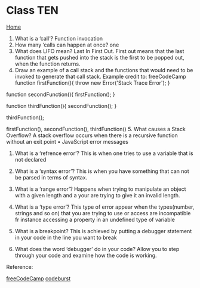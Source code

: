 # Class TEN

[Home](https://daviey52.github.io/reading-notes/)

1. What is a ‘call’?
Function invocation
2. How many ‘calls can happen at once?
one
3. What does LIFO mean?
Last In First Out. First out means that the last function that gets pushed into the stack is the first to be popped out, when the function returns.
4. Draw an example of a call stack and the functions that would need to be invoked to generate that call stack.
Example credit to: freeCodeCamp
function firstFunction(){
  throw new Error('Stack Trace Error');
}

function secondFunction(){
  firstFunction();
}

function thirdFunction(){
  secondFunction();
}

thirdFunction();

firstFunction(),
secondFunction(),
thirdFunction()
5. What causes a Stack Overflow?
A stack overflow occurs when there is a recursive function without an exit point
• JavaScript error messages

1. What is a ‘refrence error’?
This is when one tries to use a variable that is not declared
2. What is a ‘syntax error’?
This is when you have something that can not be parsed in terms of syntax.

3. What is a ‘range error’?
Happens when trying to manipulate an object with a given length and a your are trying to give it an invalid length.

4. What is a ‘type error’?
This type of error appear when the types(number, strings and so on) that you are trying to use or access are incompatible fr instance accessing a property in an undefined type of variable

5. What is a breakpoint?
This is achieved by putting a debugger statement in your code in the line you want to break

6. What does the word ‘debugger’ do in your code?
Allow you to step through your code and examine how the code is working.

Reference:

[freeCodeCamp](https://www.freecodecamp.org/news/understanding-the-javascript-call-stack-861e41ae61d4/)
[codeburst](https://codeburst.io/javascript-error-messages-debugging-d23f84f0ae7c)
